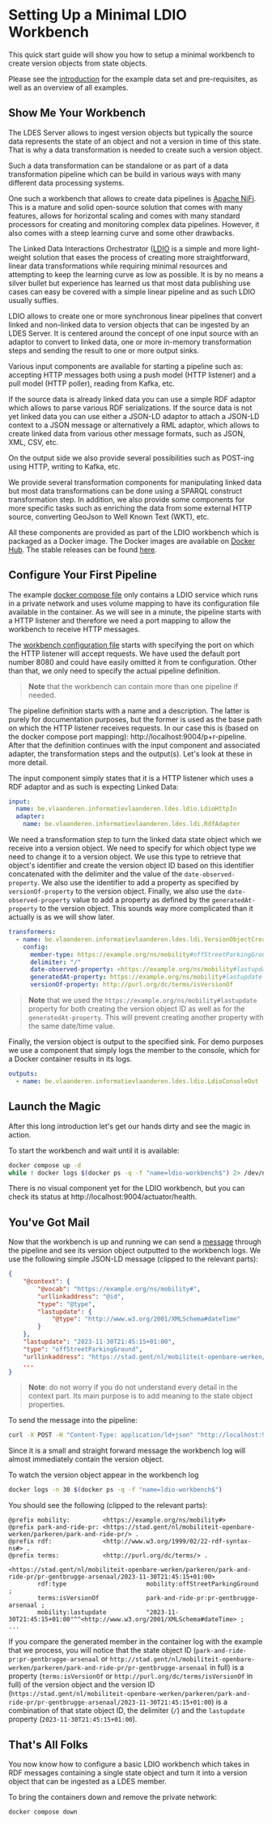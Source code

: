 # Setting Up a Minimal LDIO Workbench
This quick start guide will show you how to setup a minimal workbench to create version objects from state objects.

Please see the [introduction](../README.md) for the example data set and pre-requisites, as well as an overview of all examples.

## Show Me Your Workbench
The LDES Server allows to ingest version objects but typically the source data represents the state of an object and not a version in time of this state. That is why a data transformation is needed to create such a version object.

Such a data transformation can be standalone or as part of a data transformation pipeline which can be build in various ways with many different data processing systems.

One such a workbench that allows to create data pipelines is [Apache NiFi](https://nifi.apache.org/). This is a mature and solid open-source solution that comes with many features, allows for horizontal scaling and comes with many standard processors for creating and monitoring complex data pipelines. However, it also comes with a steep learning curve and some other drawbacks. 

The Linked Data Interactions Orchestrator ([LDIO](https://informatievlaanderen.github.io/VSDS-Linked-Data-Interactions/) is a simple and more light-weight solution that eases the process of creating more straightforward, linear data transformations while requiring minimal resources and attempting to keep the learning curve as low as possible. It is by no means a silver bullet but experience has learned us that most data publishing use cases can easy be covered with a simple linear pipeline and as such LDIO usually suffies.

LDIO allows to create one or more synchronous linear pipelines that convert linked and non-linked data to version objects that can be ingested by an LDES Server. It is centered around the concept of one input source with an adaptor to convert to linked data, one or more in-memory transformation steps and sending the result to one or more output sinks.

Various input components are available for starting a pipeline such as: accepting HTTP messages both using a push model (HTTP listener) and a pull model (HTTP poller), reading from Kafka, etc.

If the source data is already linked data you can use a simple RDF adaptor which allows to parse various RDF serializations. If the source data is not yet linked data you can use either a JSON-LD adaptor to attach a JSON-LD context to a JSON message or alternatively a RML adaptor, which allows to create linked data from various other message formats, such as JSON, XML, CSV, etc.

On the output side we also provide several possibilities such as POST-ing using HTTP, writing to Kafka, etc.

We provide several transformation components for manipulating linked data but most data transformations can be done using a SPARQL construct transformation step. In addition, we also provide some components for more specific tasks such as enriching the data from some external HTTP source, converting GeoJson to Well Known Text (WKT), etc.

All these components are provided as part of the LDIO workbench which is packaged as a Docker image. The Docker images are available on [Docker Hub](https://hub.docker.com/r/ldes/ldi-orchestrator). The stable releases can be found [here](https://hub.docker.com/r/ldes/ldi-orchestrator/tags).

## Configure Your First Pipeline
The example [docker compose file](./docker-compose.yml) only contains a LDIO service which runs in a private network and uses volume mapping to have its configuration file available in the container. As we will see in a minute, the pipeline starts with a HTTP listener and therefore we need a port mapping to allow the workbench to receive HTTP messages.

The [workbench configuration file](./config/application.yml) starts with specifying the port on which the HTTP listener will accept requests. We have used the default port number 8080 and could have easily omitted it from te configuration. Other than that, we only need to specify the actual pipeline definition.

> **Note** that the workbench can contain more than one pipeline if needed.

The pipeline definition starts with a name and a description. The latter is purely for documentation purposes, but the former is used as the base path on which the HTTP listener receives requests. In our case this is (based on the docker compose port mapping): http://localhost:9004/p+r-pipeline. After that the definition continues with the input component and associated adapter, the transformation steps and the output(s). Let's look at these in more detail.

The input component simply states that it is a HTTP listener which uses a RDF adaptor and as such is expecting Linked Data:
```yaml
input:
  name: be.vlaanderen.informatievlaanderen.ldes.ldio.LdioHttpIn
  adapter:
    name: be.vlaanderen.informatievlaanderen.ldes.ldi.RdfAdapter
```

We need a transformation step to turn the linked data state object which we receive into a version object. We need to specify for which object type we need to change it to a version object. We use this type to retrieve that object's identifier and create the version object ID based on this identifier concatenated with the delimiter and the value of the `date-observed-property`. We also use the identifier to add a property as specified by `versionOf-property` to the version object. Finally, we also use the `date-observed-property` value to add a property as defined by the `generatedAt-property` to the version object. This sounds way more complicated than it actually is as we will show later. 
```yaml
transformers:
  - name: be.vlaanderen.informatievlaanderen.ldes.ldi.VersionObjectCreator
    config:
      member-type: https://example.org/ns/mobility#offStreetParkingGround
      delimiter: "/"
      date-observed-property: <https://example.org/ns/mobility#lastupdate>
      generatedAt-property: https://example.org/ns/mobility#lastupdate
      versionOf-property: http://purl.org/dc/terms/isVersionOf
```

> **Note** that we used the `https://example.org/ns/mobility#lastupdate` property for both creating the version object ID as well as for the `generatedAt-property`. This will prevent creating another property with the same date/time value.  

Finally, the version object is output to the specified sink. For demo purposes we use a component that simply logs the member to the console, which for a Docker container results in its logs.
```yaml
outputs:
  - name: be.vlaanderen.informatievlaanderen.ldes.ldio.LdioConsoleOut 
```

## Launch the Magic
After this long introduction let's get our hands dirty and see the magic in action.

To start the workbench and wait until it is available:
```bash
docker compose up -d
while ! docker logs $(docker ps -q -f "name=ldio-workbench$") 2> /dev/null | grep 'Started Application in' ; do sleep 1; done
```

There is no visual component yet for the LDIO workbench, but you can check its status at http://localhost:9004/actuator/health.

## You've Got Mail
Now that the workbench is up and running we can send a [message](./data/message.jsonld) through the pipeline and see its version object outputted to the workbench logs. We use the following simple JSON-LD message (clipped to the relevant parts):
```json
{
    "@context": {
        "@vocab": "https://example.org/ns/mobility#",
        "urllinkaddress": "@id",
        "type": "@type",
        "lastupdate": {
            "@type": "http://www.w3.org/2001/XMLSchema#dateTime"
        }
    },
    "lastupdate": "2023-11-30T21:45:15+01:00",
    "type": "offStreetParkingGround",
    "urllinkaddress": "https://stad.gent/nl/mobiliteit-openbare-werken/parkeren/park-and-ride-pr/pr-gentbrugge-arsenaal",
    ...
}
``` 

> **Note**: do not worry if you do not understand every detail in the context part. Its main purpose is to add meaning to the state object properties.

To send the message into the pipeline:
```bash
curl -X POST -H "Content-Type: application/ld+json" "http://localhost:9004/p+r-pipeline" -d "@./data/message.jsonld"
```

Since it is a small and straight forward message the workbench log will almost immediately contain the version object. 

To watch the version object appear in the workbench log
```bash
docker logs -n 30 $(docker ps -q -f "name=ldio-workbench$")
```

You should see the following (clipped to the relevant parts):
```text
@prefix mobility:         <https://example.org/ns/mobility#> 
@prefix park-and-ride-pr: <https://stad.gent/nl/mobiliteit-openbare-werken/parkeren/park-and-ride-pr/> .
@prefix rdf:              <http://www.w3.org/1999/02/22-rdf-syntax-ns#> .
@prefix terms:            <http://purl.org/dc/terms/> .

<https://stad.gent/nl/mobiliteit-openbare-werken/parkeren/park-and-ride-pr/pr-gentbrugge-arsenaal/2023-11-30T21:45:15+01:00>
        rdf:type                      mobility:offStreetParkingGround ;
        terms:isVersionOf             park-and-ride-pr:pr-gentbrugge-arsenaal ;
        mobility:lastupdate           "2023-11-30T21:45:15+01:00"^^<http://www.w3.org/2001/XMLSchema#dateTime> ;
...
```

If you compare the generated member in the container log with the example that we process, you will notice that the state object ID (`park-and-ride-pr:pr-gentbrugge-arsenaal` or `http://stad.gent/nl/mobiliteit-openbare-werken/parkeren/park-and-ride-pr/pr-gentbrugge-arsenaal` in full) is a property (`terms:isVersionOf` or `http://purl.org/dc/terms/isVersionOf` in full) of the version object and the version ID (`https://stad.gent/nl/mobiliteit-openbare-werken/parkeren/park-and-ride-pr/pr-gentbrugge-arsenaal/2023-11-30T21:45:15+01:00`) is a combination of that state object ID, the delimiter (`/`) and the `lastupdate` property (`2023-11-30T21:45:15+01:00`).


## That's All Folks
You now know how to configure a basic LDIO workbench which takes in RDF messages containing a single state object and turn it into a version object that can be ingested as a LDES member.

To bring the containers down and remove the private network:
```bash
docker compose down
```
